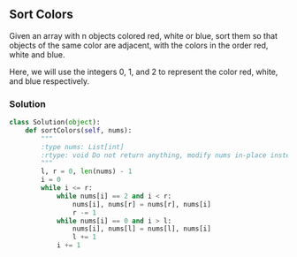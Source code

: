 ## Sort Colors

Given an array with n objects colored red, white or blue, sort them so that objects of the same color are adjacent, with the colors in the order red, white and blue.

Here, we will use the integers 0, 1, and 2 to represent the color red, white, and blue respectively.

### Solution

```python
class Solution(object):
    def sortColors(self, nums):
        """
        :type nums: List[int]
        :rtype: void Do not return anything, modify nums in-place instead.
        """
        l, r = 0, len(nums) - 1
        i = 0
        while i <= r:
            while nums[i] == 2 and i < r:
                nums[i], nums[r] = nums[r], nums[i]
                r -= 1
            while nums[i] == 0 and i > l:
                nums[i], nums[l] = nums[l], nums[i]
                l += 1
            i += 1
```

